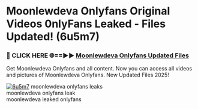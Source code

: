 # Moonlewdeva Onlyfans Original Videos 0nlyFans Leaked - Files Updated! (6u5m7)

<h3>🔴 CLICK HERE 🌐==►► <a href="https://tinyurl.com/2jnfzry5" rel="nofollow">Moonlewdeva Onlyfans Updated Files</a></h3>

Get Moonlewdeva Onlyfans and all content. Now you can access all videos and pictures of Moonlewdeva Onlyfans. New Updated Files 2025!

[![6u5m7](https://i.imgur.com/GyGTBgg.gif)](https://tinyurl.com/2jnfzry5)
moonlewdeva onlyfans leaks<br>
moonlewdeva onlyfans leak<br>
moonlewdeva leaked onlyfans